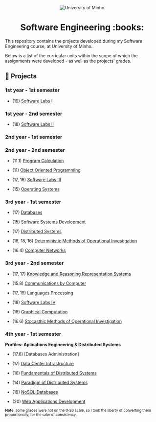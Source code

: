<div align="center">
  <img src="https://www.eng.uminho.pt/SiteAssets/Logo.PNG" alt="University of Minho">
  <br>
</div>

<div align="center">
	<h1><strong>Software Engineering :books:</strong></h1>
</div>

This repository contains the projects developed during my Software Engineering course, at University of Minho.

Below is a list of the curricular units within the scope of which the assignments were developed - as well as the projects' grades.

## :memo: Projects

### 1st year - 1st semester

  * (19) [Software Labs I](1/Software%20Labs%20I)

### 1st year - 2nd semester

  * (18)  [Software Labs II](1/Software%20Labs%20II)

### 2nd year - 1st semester

### 2nd year - 2nd semester

  * (11.1) [Program Calculation](2/Program%20Calculation)

  * (11) [Object Oriented Programming](2/Object%20Oriented%20Programming)

  * (17, 16) [Software Labs III](2/Software%20Labs%20III)

  * (15) [Operating Systems](2/Operating%20Systems)

### 3rd year - 1st semester

  * (17) [Databases](3/1st%20semester/Databases)

  * (15) [Software Systems Development](3/1st%20semester/Software%20Systems%20Development)

  * (17) [Distributed Systems](3/1st%20semester/Distributed%20Systems)

  * (18, 18, 16) [Deterministic Methods of Operational Investigation](3/1st%20semester/Deterministic%20Methods%20of%20Operational%20Investigation)

  * (16.4) [Computer Networks](3/1st%20semester/Computer%20Networks)


### 3rd year - 2nd semester

  * (17, 17) [Knowledge and Reasoning Representation Systems](3/2nd%20semester/Knowledge%20and%20Reasoning%20Representation%20Systems)

  * (15.8) [Communications by Computer](3/2nd%20semester/Communications%20by%20Computer)

  * (17, 19) [Languages Processing](3/2nd%20semester/Languages%20Processing)

  * (18) [Software Labs IV](3/2nd%20semester/Software%20Labs%20IV)

  * (16) [Graphical Computation](3/2nd%20semester/Graphical%20Computation)

  * (16.6) [Stocasthic Methods of Operational Investigation](3/2nd%20semester/Stocasthic%20Methods%20of%20Operational%20Investigation)

### 4th year - 1st semester

**Profiles: Aplications Engineering & Distributed Systems**

  * (17.6) [Databases Administration]

  * (17) [Data Center Infrastructure](3/2nd%20semester/Communications%20by%20Computer)

  * (16) [Fundamentals of Distributed Systems](3/2nd%20semester/Languages%20Processing)

  * (14) [Paradigm of Distributed Systems](3/2nd%20semester/Software%20Labs%20IV)

  * (19) [NoSQL Databases](3/2nd%20semester/Graphical%20Computation)

  * (20) [Web Applications Development](3/2nd%20semester/Stocasthic%20Methods%20of%20Operational%20Investigation)

<sup>**Note**: some grades were not on the 0-20 scale, so I took the liberty of converting them proportionally, for the sake of consistency.</sup>
